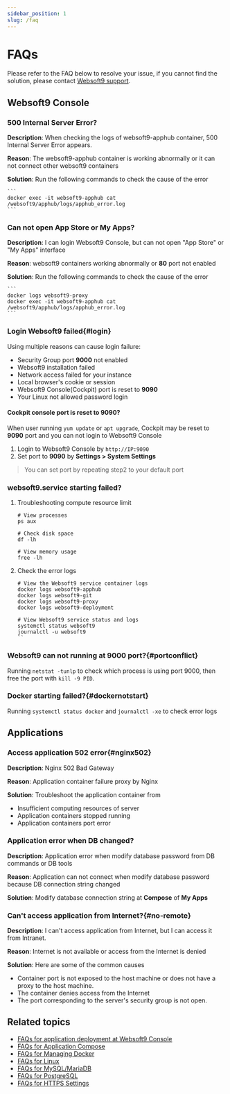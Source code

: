 ```yaml
---
sidebar_position: 1
slug: /faq
---
```


# FAQs

Please refer to the FAQ below to resolve your issue, if you cannot find the solution, please contact [Websoft9 support](./helpdesk). 

## Websoft9 Console

### 500 Internal Server Error?

**Description**: When checking the logs of websoft9-apphub container, 500 Internal Server Error appears.  

**Reason**: The websoft9-apphub container is working abnormally or it can not connect other websoft9 containers  

**Solution**: Run the following commands to check the cause of the error   

    ```
    docker exec -it websoft9-apphub cat /websoft9/apphub/logs/apphub_error.log
    ```

### Can not open App Store or My Apps?

**Description**: I can login Websoft9 Console, but can not open "App Store" or "My Apps" interface   

**Reason**: websoft9 containers working abnormally or **80** port not enabled

**Solution**: Run the following commands to check the cause of the error   

    ```
    docker logs websoft9-proxy
    docker exec -it websoft9-apphub cat /websoft9/apphub/logs/apphub_error.log
    ```

### Login Websoft9 failed{#login}

Using multiple reasons can cause login failure:

* Security Group port **9000** not enabled
* Websoft9 installation failed
* Network access failed for your instance
* Local browser's cookie or session
* Websoft9 Console(Cockpit) port is reset to **9090**
* Your Linux not allowed password login

#### Cockpit console port is reset to 9090?

When user running `yum update` or `apt upgrade`, Cockpit may be reset to **9090** port and you can not login to Websoft9 Console

1. Login to Websoft9 Console by `http://IP:9090`
2. Set port to **9090** by **Settings > System Settings**

> You can set port by repeating step2 to your default port

### websoft9.service starting failed?

1. Troubleshooting compute resource limit
    ```shell
    # View processes
    ps aux

    # Check disk space
    df -lh

    # View memory usage
    free -lh
    ```

2. Check the error logs
    ```shell
    # View the Websoft9 service container logs
    docker logs websoft9-apphub
    docker logs websoft9-git
    docker logs websoft9-proxy
    docker logs websoft9-deployment

    # View Websoft9 service status and logs
    systemctl status websoft9
    journalctl -u websoft9
    ``

### Websoft9 can not running at 9000 port?{#portconflict}

Running `netstat -tunlp` to check which process is using port 9000, then free the port with `kill -9 PID`.

### Docker starting failed?{#dockernotstart}

Running `systemctl status docker` and `journalctl -xe` to check error logs


## Applications

### Access application 502 error{#nginx502}

**Description**: Nginx 502 Bad Gateway  

**Reason**: Application container failure proxy by Nginx  

**Solution**: Troubleshoot the application container from

- Insufficient computing resources of server
- Application containers stopped running
- Application containers port error


### Application error when DB changed?

**Description**: Application error when modify database password from DB commands or DB tools  

**Reason**: Application can not connect when modify database password because DB connection string changed  

**Solution**: Modify database connection string at **Compose** of **My Apps**  
  

### Can't access application from Internet?{#no-remote}

**Description**: I can't access application from Internet, but I can access it from Intranet.  

**Reason**: Internet is not available or access from the Internet is denied   

**Solution**: Here are some of the common causes   

- Container port is not exposed to the host machine or does not have a proxy to the host machine.
- The container denies access from the Internet
- The port corresponding to the server's security group is not open.


## Related topics

- [FAQs for application deployment at Websoft9 Console](./deployment#troubleshoot)
- [FAQs for Application Compose](./app-compose#troubleshoot)
- [FAQs for Managing Docker](./docker-server#troubleshoot)
- [FAQs for Linux](./linux#troubleshoot)
- [FAQs for MySQL/MariaDB](./mysql#troubleshooting)
- [FAQs for PostgreSQL](./postgresql#troubleshooting)
- [FAQs for HTTPS Settings](./domain-https#troubleshoot)
